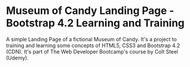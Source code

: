 # Museum of Candy Landing Page - Bootstrap 4.2 Learning and Training

A simple Landing Page of a fictional Museum of Candy. It's a project to training and learning some concepts of HTML5, CSS3 and Bootstrap 4.2 (CDN). It's part of The Web Developer Bootcamp's course by Colt Steel (Udemy).